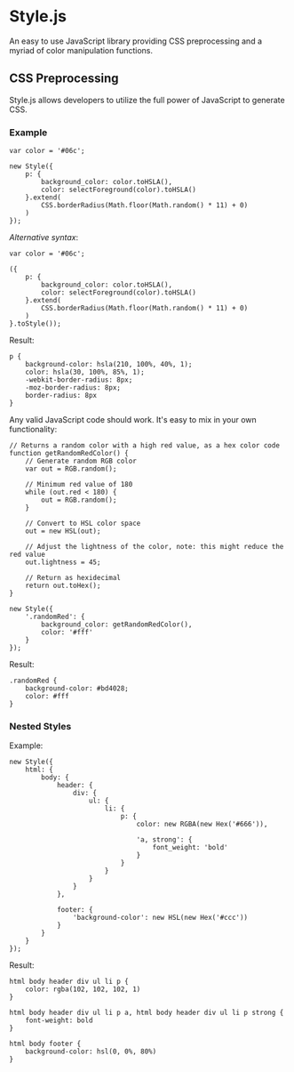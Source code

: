 # Style.js

An easy to use JavaScript library providing CSS preprocessing and a myriad of color manipulation functions.

## CSS Preprocessing

Style.js allows developers to utilize the full power of JavaScript to generate CSS.

### Example

    var color = '#06c';

    new Style({
        p: {
            background_color: color.toHSLA(),
            color: selectForeground(color).toHSLA()
        }.extend(
            CSS.borderRadius(Math.floor(Math.random() * 11) + 0)
        )
    });

*Alternative syntax*:

    var color = '#06c';

    ({
        p: {
            background_color: color.toHSLA(),
            color: selectForeground(color).toHSLA()
        }.extend(
            CSS.borderRadius(Math.floor(Math.random() * 11) + 0)
        )
    }.toStyle());

Result:

    p {
        background-color: hsla(210, 100%, 40%, 1);
        color: hsla(30, 100%, 85%, 1);
        -webkit-border-radius: 8px;
        -moz-border-radius: 8px;
        border-radius: 8px
    }

Any valid JavaScript code should work. It's easy to mix in your own functionality:

	// Returns a random color with a high red value, as a hex color code
    function getRandomRedColor() {
		// Generate random RGB color
		var out = RGB.random();

		// Minimum red value of 180
		while (out.red < 180) {
			out = RGB.random();
		}

		// Convert to HSL color space
		out = new HSL(out);

		// Adjust the lightness of the color, note: this might reduce the red value
		out.lightness = 45;

		// Return as hexidecimal
		return out.toHex();
	}

    new Style({
        '.randomRed': {
            background_color: getRandomRedColor(),
            color: '#fff'
        }
    });

Result:

    .randomRed {
        background-color: #bd4028;
        color: #fff
    }

### Nested Styles

Example:

    new Style({
        html: {
            body: {
                header: {
                    div: {
                        ul: {
                            li: {
                                p: {
                                    color: new RGBA(new Hex('#666')),

                                    'a, strong': {
                                        font_weight: 'bold'
                                    }
                                }
                            }
                        }
                    }
                },

                footer: {
                    'background-color': new HSL(new Hex('#ccc'))
                }
            }
        }
    });

Result:

    html body header div ul li p {
        color: rgba(102, 102, 102, 1)
    }

    html body header div ul li p a, html body header div ul li p strong {
        font-weight: bold
    }

    html body footer {
        background-color: hsl(0, 0%, 80%)
    }